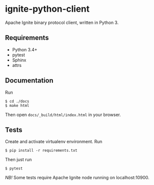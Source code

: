 # ignite-python-client
Apache Ignite binary protocol client, written in Python 3.

## Requirements
- Python 3.4+
- pytest
- Sphinx
- attrs

## Documentation
Run
```
$ cd ./docs
$ make html
```
Then open `docs/_build/html/index.html` in your browser.

## Tests
Create and activate virtualenv environment. Run

`$ pip install -r requirements.txt`

Then just run

`$ pytest`

*NB!* Some tests require Apache Ignite node running on localhost:10900.
